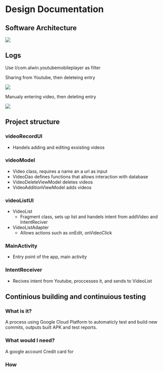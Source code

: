 # Design Documentation
## Software Architecture
![](https://user-images.githubusercontent.com/22556115/97812716-0c988300-1c38-11eb-8e17-40813dcea985.jpg)

## Logs
Use I/com.alwin.youtubemobileplayer as filter

Sharing from Youtube, then deleteing entry

![](https://user-images.githubusercontent.com/22556115/104980530-9811ec80-59bb-11eb-907f-1d7540f1a9d4.png)

Manualy entering video, then deleting entry

![](https://user-images.githubusercontent.com/22556115/104980527-96e0bf80-59bb-11eb-90fd-6bdf6e95b815.png)
## Project structure
### videoRecordUI
- Handels adding and editing exsisting videos 
### videoModel
- Video class, requires a name an a url as input
- VideoDao defines functions that allows interaction with database
- VideoDeleteViewModel deletes videos
- VideoAdditionViewModel adds videos
### videoListUI
- VideoList
  - Fragment class, sets up list and handels intent from addVideo and IntentReciver
- VideoListAdapter
  - Allows actions such as onEdit, onVideoClick
### MainActivity
- Entry point of the app, main activity
### IntentReceiver
- Recives intent from Youtube, proccesses it, and sends to VideoList

## Continious building and continuious testing
### What is it?
A process using Google Cloud Platform to automaticly test and build new commits, outputs built APK and test reports.
### What would I need?
A google account
Credit card for 
### How 
